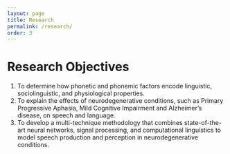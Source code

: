 ```yaml
---
layout: page
title: Research
permalink: /research/
order: 3
---
```


<h1>Research Objectives</h1>
<ol>
<li>To determine how phonetic and phonemic factors encode linguistic, sociolinguistic, and physiological properties.</li>

<li>To explain the effects of neurodegenerative conditions, such as Primary Progressive Aphasia, Mild Cognitive Impairment and Alzheimer’s disease, on speech and language.</li>

<li>To develop a multi-technique methodology that combines state-of-the-art neural networks, signal processing, and computational linguistics to model speech production and perception in neurodegenerative conditions.</li>
</ol>
